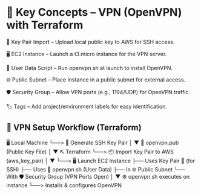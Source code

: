 # 🔐 Key Concepts – VPN (OpenVPN) with Terraform

🔑 Key Pair Import – Upload local public key to AWS for SSH access.

🖥️ EC2 Instance – Launch a t3.micro instance for the VPN server.

📄 User Data Script – Run openvpn.sh at launch to install OpenVPN.

🌐 Public Subnet – Place instance in a public subnet for external access.

🛡️ Security Group – Allow VPN ports (e.g., 1194/UDP) for OpenVPN traffic.

🏷️ Tags – Add project/environment labels for easy identification.


## 🧱 VPN Setup Workflow (Terraform)

🖥️ Local Machine
   └──> 🔑 Generate SSH Key Pair
             │
             ▼
📂 openvpn.pub (Public Key File)
             │
             ▼
⛏️ Terraform
   └──> 📦 Import Key Pair to AWS (aws_key_pair)
             │
             ▼
   └──> 🖥️ Launch EC2 Instance
         ├── Uses Key Pair 🔑 (for SSH)
         ├── Uses 📄 openvpn.sh (User Data)
         ├── In 🌐 Public Subnet
         └── With 🛡️ Security Group (VPN Ports Open)
             │
             ▼
⚙️ openvpn.sh executes on instance
   └──> Installs & configures OpenVPN